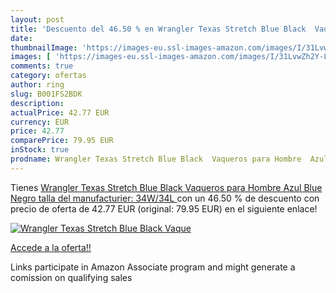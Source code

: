 ```yaml
---
layout: post
title: 'Descuento del 46.50 % en Wrangler Texas Stretch Blue Black  Vaque'
date: 
thumbnailImage: 'https://images-eu.ssl-images-amazon.com/images/I/31LvwZh2Y-L._SL200_.jpg'
images: [ 'https://images-eu.ssl-images-amazon.com/images/I/31LvwZh2Y-L._SL200_.jpg' ]
comments: true
category: ofertas
author: ring
slug: B001FS2BDK
description:
actualPrice: 42.77 EUR
currency: EUR
price: 42.77
comparePrice: 79.95 EUR
inStock: true
prodname: Wrangler Texas Stretch Blue Black  Vaqueros para Hombre  Azul  Blue Negro   talla del manufacturier:  34W/34L 
---
```


Tienes [Wrangler Texas Stretch Blue Black  Vaqueros para Hombre  Azul  Blue Negro   talla del manufacturier:  34W/34L ](https://www.amazon.es/dp/B001FS2BDK/?tag=tolees-21) con un 46.50 % de descuento con precio de oferta de 42.77 EUR (original: 79.95 EUR) en el siguiente enlace!

[![Wrangler Texas Stretch Blue Black  Vaque](https://images-eu.ssl-images-amazon.com/images/I/31LvwZh2Y-L._SL200_.jpg)](https://www.amazon.es/dp/B001FS2BDK/?tag=tolees-21)

[Accede a la oferta!!](https://www.amazon.es/dp/B001FS2BDK/?tag=tolees-21)

Links participate in Amazon Associate program and might generate a comission on qualifying sales


